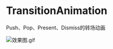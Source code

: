 # TransitionAnimation
Push、Pop、Present、Dismiss的转场动画

![效果图.gif](https://upload-images.jianshu.io/upload_images/3334769-da4dc814f890f9f5.gif?imageMogr2/auto-orient/strip)
